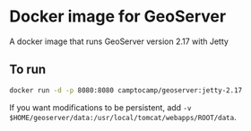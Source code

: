 # Docker image for GeoServer

A docker image that runs GeoServer version 2.17 with Jetty

## To run

```bash
docker run -d -p 8080:8080 camptocamp/geoserver:jetty-2.17
```

If you want modifications to be persistent, add `-v $HOME/geoserver/data:/usr/local/tomcat/webapps/ROOT/data`.
